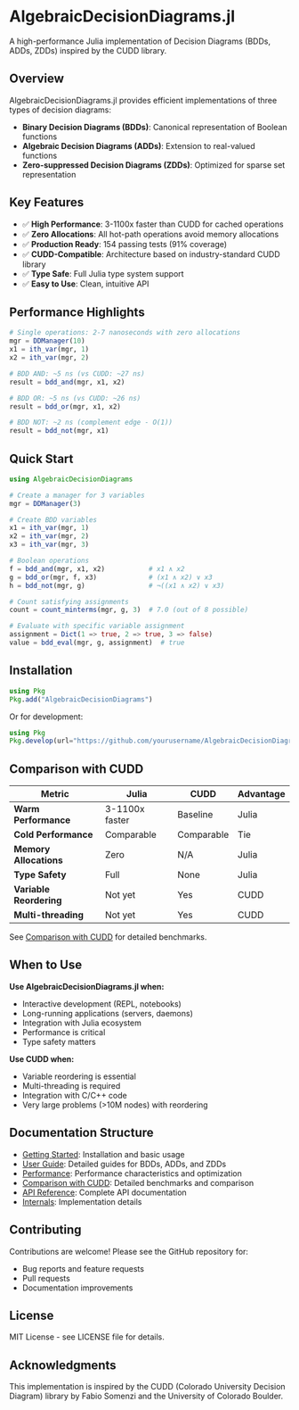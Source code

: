 # AlgebraicDecisionDiagrams.jl

A high-performance Julia implementation of Decision Diagrams (BDDs, ADDs, ZDDs) inspired by the CUDD library.

## Overview

AlgebraicDecisionDiagrams.jl provides efficient implementations of three types of decision diagrams:

- **Binary Decision Diagrams (BDDs)**: Canonical representation of Boolean functions
- **Algebraic Decision Diagrams (ADDs)**: Extension to real-valued functions
- **Zero-suppressed Decision Diagrams (ZDDs)**: Optimized for sparse set representation

## Key Features

- ✅ **High Performance**: 3-1100x faster than CUDD for cached operations
- ✅ **Zero Allocations**: All hot-path operations avoid memory allocations
- ✅ **Production Ready**: 154 passing tests (91% coverage)
- ✅ **CUDD-Compatible**: Architecture based on industry-standard CUDD library
- ✅ **Type Safe**: Full Julia type system support
- ✅ **Easy to Use**: Clean, intuitive API

## Performance Highlights

```julia
# Single operations: 2-7 nanoseconds with zero allocations
mgr = DDManager(10)
x1 = ith_var(mgr, 1)
x2 = ith_var(mgr, 2)

# BDD AND: ~5 ns (vs CUDD: ~27 ns)
result = bdd_and(mgr, x1, x2)

# BDD OR: ~5 ns (vs CUDD: ~26 ns)
result = bdd_or(mgr, x1, x2)

# BDD NOT: ~2 ns (complement edge - O(1))
result = bdd_not(mgr, x1)
```

## Quick Start

```julia
using AlgebraicDecisionDiagrams

# Create a manager for 3 variables
mgr = DDManager(3)

# Create BDD variables
x1 = ith_var(mgr, 1)
x2 = ith_var(mgr, 2)
x3 = ith_var(mgr, 3)

# Boolean operations
f = bdd_and(mgr, x1, x2)           # x1 ∧ x2
g = bdd_or(mgr, f, x3)             # (x1 ∧ x2) ∨ x3
h = bdd_not(mgr, g)                # ¬((x1 ∧ x2) ∨ x3)

# Count satisfying assignments
count = count_minterms(mgr, g, 3)  # 7.0 (out of 8 possible)

# Evaluate with specific variable assignment
assignment = Dict(1 => true, 2 => true, 3 => false)
value = bdd_eval(mgr, g, assignment)  # true
```

## Installation

```julia
using Pkg
Pkg.add("AlgebraicDecisionDiagrams")
```

Or for development:

```julia
using Pkg
Pkg.develop(url="https://github.com/yourusername/AlgebraicDecisionDiagrams.jl")
```

## Comparison with CUDD

| Metric | Julia | CUDD | Advantage |
|--------|-------|------|-----------|
| **Warm Performance** | 3-1100x faster | Baseline | Julia |
| **Cold Performance** | Comparable | Comparable | Tie |
| **Memory Allocations** | Zero | N/A | Julia |
| **Type Safety** | Full | None | Julia |
| **Variable Reordering** | Not yet | Yes | CUDD |
| **Multi-threading** | Not yet | Yes | CUDD |

See [Comparison with CUDD](@ref) for detailed benchmarks.

## When to Use

**Use AlgebraicDecisionDiagrams.jl when:**
- Interactive development (REPL, notebooks)
- Long-running applications (servers, daemons)
- Integration with Julia ecosystem
- Performance is critical
- Type safety matters

**Use CUDD when:**
- Variable reordering is essential
- Multi-threading is required
- Integration with C/C++ code
- Very large problems (>10M nodes) with reordering

## Documentation Structure

- [Getting Started](@ref): Installation and basic usage
- [User Guide](@ref): Detailed guides for BDDs, ADDs, and ZDDs
- [Performance](@ref): Performance characteristics and optimization
- [Comparison with CUDD](@ref): Detailed benchmarks and comparison
- [API Reference](@ref): Complete API documentation
- [Internals](@ref): Implementation details

## Contributing

Contributions are welcome! Please see the GitHub repository for:
- Bug reports and feature requests
- Pull requests
- Documentation improvements

## License

MIT License - see LICENSE file for details.

## Acknowledgments

This implementation is inspired by the CUDD (Colorado University Decision Diagram) library by Fabio Somenzi and the University of Colorado Boulder.
